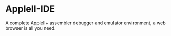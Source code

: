 # AppleII-IDE
A complete AppleII+ assembler debugger and emulator environment, a web browser is all you need. 
